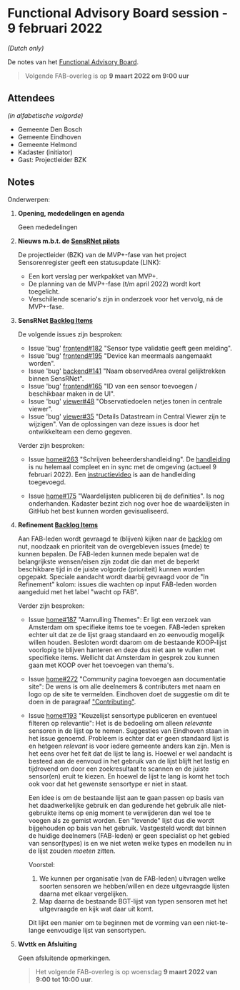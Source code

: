# Functional Advisory Board session - 9 februari 2022

_(Dutch only)_

De notes van het [Functional Advisory Board](../FAB.md).

> Volgende FAB-overleg is op **9 maart 2022 om 9:00 uur**

## Attendees

_(in alfabetische volgorde)_

- Gemeente Den Bosch
- Gemeente Eindhoven
- Gemeente Helmond
- Kadaster (initiator)
- Gast: Projectleider BZK

## Notes

Onderwerpen:

1. **Opening, mededelingen en agenda**
   
     Geen mededelingen
         
2. **Nieuws m.b.t. de [SensRNet pilots](https://kadaster-labs.github.io/sensrnet-home/Pilots/)**

     De projectleider (BZK) van de MVP+-fase van het project Sensorenregister geeft een statusupdate (LINK):
     - Een kort verslag per werkpakket van MVP+.
     - De planning van de MVP+-fase (t/m april 2022) wordt kort toegelicht.
     - Verschillende scenario's zijn in onderzoek voor het vervolg, ná de MVP+-fase.

3. **SensRNet [Backlog Items](https://github.com/orgs/kadaster-labs/projects/1)**
     
     De volgende issues zijn besproken:
     - Issue 'bug' [frontend#182](https://github.com/kadaster-labs/sensrnet-registry-frontend/issues/182) "Sensor type validatie geeft geen melding".
     - Issue 'bug' [frontend#195](https://github.com/kadaster-labs/sensrnet-registry-frontend/issues/195) "Device kan meermaals aangemaakt worden".
     - Issue 'bug' [backend#141](https://github.com/kadaster-labs/sensrnet-registry-backend/issues/141) "Naam observedArea overal gelijktrekken binnen SensRNet".
     - Issue 'bug' [frontend#165](https://github.com/kadaster-labs/sensrnet-registry-frontend/issues/165) "ID van een sensor toevoegen / beschikbaar maken in de UI".
     - Issue 'bug' [viewer#48](https://github.com/kadaster-labs/sensrnet-central-viewer/issues/48) "Observatiedoelen netjes tonen in centrale viewer".
     - Issue 'bug' [viewer#35](https://github.com/kadaster-labs/sensrnet-central-viewer/issues/35) "Details Datastream in Central Viewer zijn te wijzigen".
     Van de oplossingen van deze issues is door het ontwikkelteam een demo gegeven.
     
     Verder zijn besproken:
     
     - Issue [home#263](https://github.com/kadaster-labs/sensrnet-home/issues/263) "Schrijven beheerdershandleiding".
       De [handleiding](https://kadaster-labs.github.io/sensrnet-home/UserManualNL/) is nu helemaal compleet en in sync met de omgeving (actueel 9 februari 2022). Een [instructievideo](https://youtu.be/CvgTUXexfT4) is aan de handleiding toegevoegd.
     
     - Issue [home#175](https://github.com/kadaster-labs/sensrnet-home/issues/175) "Waardelijsten publiceren bij de definities".
       Is nog onderhanden. Kadaster bezint zich nog over hoe de waardelijsten in GitHub het best kunnen worden gevisualiseerd.
     
4. **Refinement [Backlog Items](https://github.com/orgs/kadaster-labs/projects/1)**
     
     Aan FAB-leden wordt gevraagd te (blijven) kijken naar de [backlog]((https://github.com/orgs/kadaster-labs/projects/1)) om nut, noodzaak en prioriteit van de overgebleven issues (mede) te kunnen bepalen. De FAB-leden kunnen mede bepalen wat de belangrijkste wensen/eisen zijn zodat die dan met de beperkt beschikbare tijd in de juiste volgorde (prioriteit) kunnen worden opgepakt. Speciale aandacht wordt daarbij gevraagd voor de "In Refinement" kolom: issues die wachten op input FAB-leden worden aangeduid met het label "wacht op FAB".
     
     Verder zijn besproken:
     
     - Issue [home#187](https://github.com/kadaster-labs/sensrnet-home/issues/187) "Aanvulling Themes":
       Er ligt een verzoek van Amsterdam om specifieke items toe te voegen. FAB-leden spreken echter uit dat ze de lijst graag standaard en zo eenvoudig mogelijk willen houden. Besloten wordt daarom om de bestaande KOOP-lijst voorlopig te blijven hanteren en deze dus niet aan te vullen met specifieke items. Wellicht dat Amsterdam in gesprek zou kunnen gaan met KOOP over het toevoegen van thema's.

     - Issue [home#272](https://github.com/kadaster-labs/sensrnet-home/issues/272) "Community pagina toevoegen aan documentatie site":
       De wens is om alle deelnemers & contributers met naam en logo op de site te vermelden. Eindhoven doet de suggestie om dit te doen in de paragraaf ["Contributing"](https://kadaster-labs.github.io/sensrnet-home/#contributing).
     
     - Issue [home#193](https://github.com/kadaster-labs/sensrnet-home/issues/193) "Keuzelijst sensortype publiceren en eventueel filteren op relevantie":
       Het is de bedoeling om alleen _relevante_ sensoren in de lijst op te nemen. Suggesties van Eindhoven staan in het issue genoemd. Probleem is echter dat er geen standaard lijst is en hetgeen _relevant_ is voor iedere gemeente anders kan zijn. Men is het eens over het feit dat de lijst te lang is. Hoewel er wel aandacht is besteed aan de eenvoud in het gebruik van de lijst blijft het lastig en tijdrovend om door een zoekresultaat te scannen en de juiste sensor(en) eruit te kiezen. En hoewel de lijst te lang is komt het toch ook voor dat het gewenste sensortype er niet in staat.
       
       Een idee is om de bestaande lijst aan te gaan passen op basis van het daadwerkelijke gebruik en dan gedurende het gebruik alle niet-gebruikte items op enig moment te verwijderen dan wel toe te voegen als ze gemist worden. Een "levende" lijst dus die wordt bijgehouden op bais van het gebruik. Vastgesteld wordt dat binnen de huidige deelnemers (FAB-leden) er geen specialist op het gebied van sensor(types) is en we niet weten welke types en modellen nu in de lijst zouden _moeten_ zitten.
       
       Voorstel:
       1. We kunnen per organisatie (van de FAB-leden) uitvragen welke soorten sensoren we hebben/willen en deze uitgevraagde lijsten daarna met elkaar vergelijken.
       2. Map daarna de bestaande BGT-lijst van typen sensoren met het uitgevraagde en kijk wat daar uit komt.
       
       Dit lijkt een manier om te beginnen met de vorming van een niet-te-lange eenvoudige lijst van sensortypen.

5. **Wvttk en Afsluiting**

     Geen afsluitende opmerkingen.
     
     > Het volgende FAB-overleg is op woensdag **9 maart 2022 van 9:00 tot 10:00 uur**.
